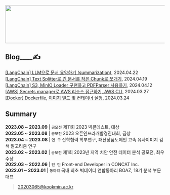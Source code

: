 
<a href="https://github.com/devxb/gitanimals">
  <img src="https://render.gitanimals.org/lines/{noooey}?pet-id=1" width="1000" height="120"/>
</a>

Blog____✍️  
---

[[LangChain] LLM으로 문서 요약하기 (summarization)](https://noooey.tistory.com/84), 2024.04.22 <br/> 
[[LangChain] Text Splitter로 긴 문서를 작은 Chunk로 쪼개기](https://noooey.tistory.com/83), 2024.04.19 <br/> 
[[LangChain] S3, MinIO Loader 구현하고 PDFParser 사용하기](https://noooey.tistory.com/82), 2024.04.12 <br/> 
[[AWS] Secrets manager로 AWS 리소스 접근하기, AWS CLI](https://noooey.tistory.com/80), 2024.03.27 <br/> 
[[Docker] Dockerfile, 이미지 빌드 및 컨테이너 실행](https://noooey.tistory.com/79), 2024.03.24 <br/> 


Summary  
---
**2023.08 ~ 2023.09** | `공모전`  제11회 2023 빅콘테스트, 대상  
**2023.05 ~ 2023.08** | `공모전`  2023 오픈인프라개발경진대회, 금상  
**2023.04 ~ 2023.08** | `연 구`  산학협력 학부연구,  패션상품도메인 고속 유사이미지 검색 알고리즘 연구  
**2023.02 ~ 2023.02** | `공모전`  제1회 2023년 지역 치안 안전 데이터 분석 공모전, 최우수상  
**2022.03 ~ 2022.06** | `인 턴`  Front-end Developer in CONCAT Inc.  
**2022.01 ~ 2023.01** | `동아리` 국내 최초 빅데이터 연합동아리 BOAZ, 18기 분석 부문 대표

> 20203065@kookmin.ac.kr